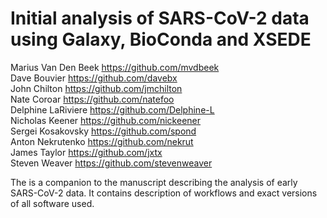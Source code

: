 # Initial analysis of SARS-CoV-2 data using Galaxy, BioConda and XSEDE

Marius Van Den Beek https://github.com/mvdbeek<br>
Dave Bouvier https://github.com/davebx<br>
John Chilton https://github.com/jmchilton<br>
Nate Coroar https://github.com/natefoo<br>
Delphine LaRiviere https://github.com/Delphine-L<br>
Nicholas Keener https://github.com/nickeener<br>
Sergei Kosakovsky  https://github.com/spond<br>
Anton Nekrutenko https://github.com/nekrut<br>
James Taylor https://github.com/jxtx<br>
Steven Weaver https://github.com/stevenweaver<br>

The is a companion to the manuscript describing the analysis of early SARS-CoV-2 data. It contains description of workflows and exact versions of all software used.
